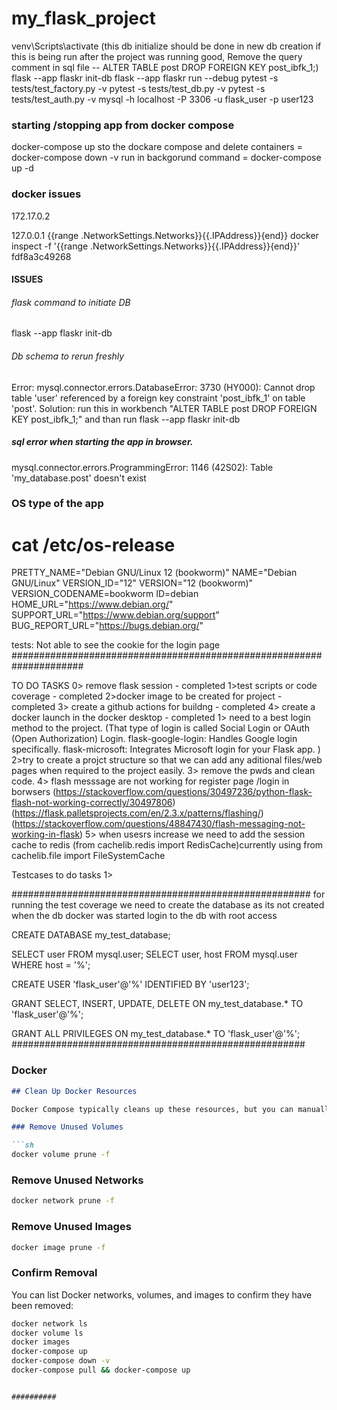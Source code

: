# my_flask_project


venv\Scripts\activate
(this db initialize should be done in new db creation if this is being run after the project was running good, Remove the query comment in sql file -- ALTER TABLE post DROP FOREIGN KEY post_ibfk_1;)
flask --app flaskr init-db 
flask --app flaskr run --debug
pytest -s tests/test_factory.py -v
pytest -s tests/test_db.py -v
pytest -s tests/test_auth.py -v
mysql -h localhost -P 3306 -u flask_user -p user123

### starting /stopping app from docker compose
docker-compose up
sto the dockare compose and delete containers = docker-compose down -v 
run in backgorund command =  docker-compose up -d 
 
### docker issues 
172.17.0.2

127.0.0.1
{{range .NetworkSettings.Networks}}{{.IPAddress}}{end}}
docker inspect -f '{{range .NetworkSettings.Networks}}{{.IPAddress}}{end}}' fdf8a3c49268
#### ISSUES ####
###### flask command to initiate DB
flask --app flaskr init-db

###### Db schema to rerun freshly
Error: mysql.connector.errors.DatabaseError: 3730 (HY000): Cannot drop table 'user' referenced by a foreign key constraint 'post_ibfk_1' on table 'post'.
Solution: run this in workbench "ALTER TABLE post DROP FOREIGN KEY post_ibfk_1;" and than run flask --app flaskr init-db

##### sql error when starting the app in browser.
mysql.connector.errors.ProgrammingError: 1146 (42S02): Table 'my_database.post' doesn't exist

### OS type of the app
# cat /etc/os-release
PRETTY_NAME="Debian GNU/Linux 12 (bookworm)"
NAME="Debian GNU/Linux"
VERSION_ID="12"
VERSION="12 (bookworm)"
VERSION_CODENAME=bookworm
ID=debian
HOME_URL="https://www.debian.org/"
SUPPORT_URL="https://www.debian.org/support"
BUG_REPORT_URL="https://bugs.debian.org/"




tests:
Not able to see the cookie for the login page 
#####################################################################

TO DO TASKS
0> remove flask session -
 completed
1>test scripts or code coverage - completed
2>docker image to be created for project - completed
3> create a github actions for buildng - completed
4> create a docker launch in the docker desktop - completed
1> need to a best login method to the project.
(That type of login is called Social Login or OAuth (Open Authorization) Login.
flask-google-login: Handles Google login specifically.
flask-microsoft: Integrates Microsoft login for your Flask app.
)
2>try to create a projct structure so that we can add any aditional files/web pages  when required to the project easily.
3> remove the pwds and clean code.
4> flash messsage are not working for register page /login in borwsers (https://stackoverflow.com/questions/30497236/python-flask-flash-not-working-correctly/30497806) (https://flask.palletsprojects.com/en/2.3.x/patterns/flashing/)(https://stackoverflow.com/questions/48847430/flash-messaging-not-working-in-flask)
5> when usesrs increase we need to add the session cache to redis (from cachelib.redis import RedisCache)currently using from cachelib.file import FileSystemCache

Testcases to do tasks
1>

######################################################
for running the test coverage we need to create the database as its not created when the db docker was started
login to the db with root access 

CREATE DATABASE my_test_database;

SELECT user FROM mysql.user;
SELECT user, host FROM mysql.user WHERE host = '%';

CREATE USER 'flask_user'@'%' IDENTIFIED BY 'user123';

GRANT SELECT, INSERT, UPDATE, DELETE ON my_test_database.* TO 'flask_user'@'%';

GRANT ALL PRIVILEGES ON my_test_database.* TO 'flask_user'@'%';
#####################################################
### Docker #####

```markdown
## Clean Up Docker Resources

Docker Compose typically cleans up these resources, but you can manually remove any lingering ones. 

### Remove Unused Volumes

```sh
docker volume prune -f
```

### Remove Unused Networks

```sh
docker network prune -f
```

### Remove Unused Images

```sh
docker image prune -f
```

### Confirm Removal

You can list Docker networks, volumes, and images to confirm they have been removed:

```sh
docker network ls
docker volume ls
docker images
docker-compose up
docker-compose down -v 
docker-compose pull && docker-compose up

```
```

##########
